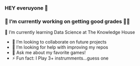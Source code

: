 ### HEY everuyone 👋

### 🔭 I’m currently working on getting good grades 😮‍💨
🌱 I’m currently learning Data Science at The Knowledge House
- 👯 I’m looking to collaborate on future projects 
- 🤔 I’m looking for help with improving my repos
- 💬 Ask me about my favorite games!
- ⚡ Fun fact: I Play 3+ instrumments...guess one

